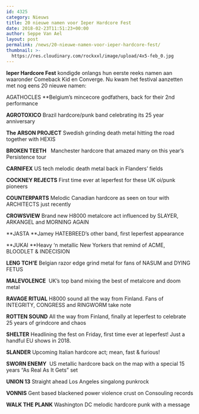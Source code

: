 ```yaml
---
id: 4325
category: Nieuws
title: 20 nieuwe namen voor Ieper Hardcore Fest
date: 2018-02-23T11:51:23+00:00
author: Seppe Van Ael
layout: post
permalink: /news/20-nieuwe-namen-voor-ieper-hardcore-fest/
thumbnail: >-
  https://res.cloudinary.com/rockxxl/image/upload/4x5-feb_0.jpg
---
```

**Ieper Hardcore Fest** kondigde onlangs hun eerste reeks namen aan waaronder Comeback Kid en Converge. Nu kwam het festival aanzetten met nog eens 20 nieuwe namen:
  
AGATHOCLES **Belgium’s mincecore godfathers, back for their 2nd performance

**AGROTOXICO** Brazil hardcore/punk band celebrating its 25 year anniversary

**The ARSON PROJECT** Swedish grinding death metal hitting the road together with HEXIS

**BROKEN TEETH**   Manchester hardcore that amazed many on this year’s Persistence tour

**CARNIFEX** US tech melodic death metal back in Flanders’ fields

**COCKNEY REJECTS** First time ever at Ieperfest for these UK oi/punk pioneers

**COUNTERPARTS** Melodic Canadian hardcore as seen on tour with ARCHITECTS just recently

**CROWSVIEW** Brand new H8000 metalcore act influenced by SLAYER, ARKANGEL and MORNING AGAIN

**JASTA **Jamey HATEBREED’s other band, first Ieperfest appearance

**JUKAI **Heavy ‘n metallic New Yorkers that remind of ACME, BLOODLET & INDECISION

**LENG TCH'E** Belgian razor edge grind metal for fans of NASUM and DYING FETUS

**MALEVOLENCE**  UK’s top band mixing the best of metalcore and doom metal

**RAVAGE RITUAL** H8000 sound all the way from Finland. Fans of INTEGRITY, CONGRESS and RINGWORM take note

**ROTTEN SOUND** All the way from Finland, finally at Ieperfest to celebrate 25 years of grindcore and chaos

**SHELTER** Headlining the fest on Friday, first time ever at Ieperfest! Just a handful EU shows in 2018.

**SLANDER** Upcoming Italian hardcore act; mean, fast & furious!

**SWORN ENEMY**  US metallic hardcore back on the map with a special 15 years “As Real As It Gets” set

**UNION 13** Straight ahead Los Angeles singalong punkrock

**VONNIS** Gent based blackened power violence crust on Consouling records

**WALK THE PLANK** Washington DC melodic hardcore punk with a message
